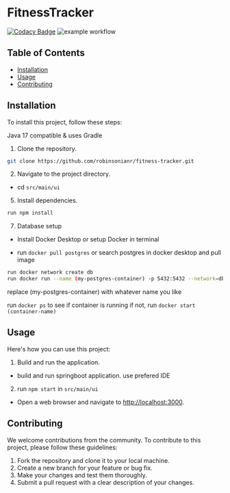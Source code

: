 # FitnessTracker

[![Codacy Badge](https://app.codacy.com/project/badge/Grade/2da72f82744a4ef682f455cd080f427f)](https://app.codacy.com/gh/robinsonianr/fitness-tracker/dashboard?utm_source=gh&utm_medium=referral&utm_content=&utm_campaign=Badge_grade) ![example workflow](https://github.com/robinsonianr/fitness-tracker/actions/workflows/cd-deploy.yml/badge.svg)

## Table of Contents

-   [Installation](#installation)
-   [Usage](#usage)
-   [Contributing](#contributing)


## Installation
To install this project, follow these steps:

Java 17 compatible & uses Gradle

1.  Clone the repository.
   ```sh
   git clone https://github.com/robinsonianr/fitness-tracker.git
   ```
   
2.  Navigate to the project directory.
-   cd `src/main/ui`

5.  Install dependencies.
   ```sh
   run npm install
   ```
   
7.  Database setup
-   Install Docker Desktop or setup Docker in terminal
  
-   run `docker pull postgres` or search postgres in docker desktop and pull image
    
   ```sh
   run docker network create db
   run docker run --name (my-postgres-container) -p 5432:5432 --network=db -v dbdata:/var/lib/postgres/data -e POSTGRES_PASSWORD=root -e POSTGRES_DB=robinsonir -d postgres
   ```
   
   replace (my-postgres-container) with whatever name you like
      
   run `docker ps` to see if container is running if not, run `docker start (container-name)`


## Usage

Here's how you can use this project:

1.  Build and run the application.
   -   build and run springboot application. use prefered IDE

2.  run `npm start` in `src/main/ui`
   -   Open a web browser and navigate to [http://localhost:3000](http://localhost:3000).


## Contributing

We welcome contributions from the community. To contribute to this project, please follow these guidelines:

1.  Fork the repository and clone it to your local machine.
2.  Create a new branch for your feature or bug fix.
3.  Make your changes and test them thoroughly.
4.  Submit a pull request with a clear description of your changes.
